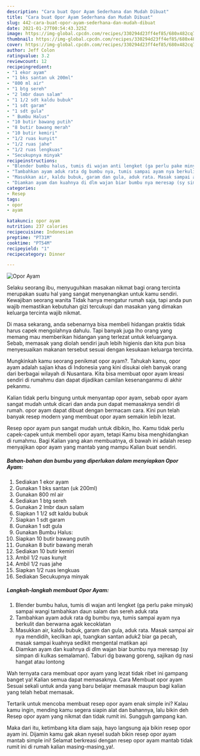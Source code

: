 ```yaml
---
description: "Cara buat Opor Ayam Sederhana dan Mudah Dibuat"
title: "Cara buat Opor Ayam Sederhana dan Mudah Dibuat"
slug: 442-cara-buat-opor-ayam-sederhana-dan-mudah-dibuat
date: 2021-01-27T00:54:43.325Z
image: https://img-global.cpcdn.com/recipes/330294d23ff4ef85/680x482cq70/opor-ayam-foto-resep-utama.jpg
thumbnail: https://img-global.cpcdn.com/recipes/330294d23ff4ef85/680x482cq70/opor-ayam-foto-resep-utama.jpg
cover: https://img-global.cpcdn.com/recipes/330294d23ff4ef85/680x482cq70/opor-ayam-foto-resep-utama.jpg
author: Jeff Colon
ratingvalue: 3.2
reviewcount: 12
recipeingredient:
- "1 ekor ayam"
- "1 bks santan uk 200ml"
- "800 ml air"
- "1 btg sereh"
- "2 lmbr daun salam"
- "1 1/2 sdt kaldu bubuk"
- "1 sdt garam"
- "1 sdt gula"
- " Bumbu Halus"
- "10 butir bawang putih"
- "8 butir bawang merah"
- "10 butir kemiri"
- "1/2 ruas kunyit"
- "1/2 ruas jahe"
- "1/2 ruas lengkuas"
- "Secukupnya minyak"
recipeinstructions:
- "Blender bumbu halus, tumis di wajan anti lengket (ga perlu pake minyak) sampai wangi tambahkan daun salam dan sereh aduk rata"
- "Tambahkan ayam aduk rata dg bumbu nya, tumis sampai ayam nya berkulit dan berwarna agak kecoklatan"
- "Masukkan air, kaldu bubuk, garam dan gula, aduk rata. Masak sampai air nya mendidih, kecilkan api, tuangkan santan aduk2 biar ga pecah, masak sampai kuahnya sedikit mengental matikan api"
- "Diamkan ayam dan kuahnya di dlm wajan biar bumbu nya meresap (sy simpan di kulkas semalaman). Taburi dg bawang goreng, sajikan dg nasi hangat atau lontong"
categories:
- Resep
tags:
- opor
- ayam

katakunci: opor ayam 
nutrition: 237 calories
recipecuisine: Indonesian
preptime: "PT31M"
cooktime: "PT54M"
recipeyield: "1"
recipecategory: Dinner

---
```



![Opor Ayam](https://img-global.cpcdn.com/recipes/330294d23ff4ef85/680x482cq70/opor-ayam-foto-resep-utama.jpg)

Selaku seorang ibu, menyuguhkan masakan nikmat bagi orang tercinta merupakan suatu hal yang sangat menyenangkan untuk kamu sendiri. Kewajiban seorang  wanita Tidak hanya mengatur rumah saja, tapi anda pun wajib memastikan kebutuhan gizi tercukupi dan masakan yang dimakan keluarga tercinta wajib nikmat.

Di masa  sekarang, anda sebenarnya bisa membeli hidangan praktis tidak harus capek mengolahnya dahulu. Tapi banyak juga lho orang yang memang mau memberikan hidangan yang terlezat untuk keluarganya. Sebab, memasak yang diolah sendiri jauh lebih higienis dan kita pun bisa menyesuaikan makanan tersebut sesuai dengan kesukaan keluarga tercinta. 



Mungkinkah kamu seorang penikmat opor ayam?. Tahukah kamu, opor ayam adalah sajian khas di Indonesia yang kini disukai oleh banyak orang dari berbagai wilayah di Nusantara. Kita bisa membuat opor ayam kreasi sendiri di rumahmu dan dapat dijadikan camilan kesenanganmu di akhir pekanmu.

Kalian tidak perlu bingung untuk menyantap opor ayam, sebab opor ayam sangat mudah untuk dicari dan anda pun dapat memasaknya sendiri di rumah. opor ayam dapat dibuat dengan bermacam cara. Kini pun telah banyak resep modern yang membuat opor ayam semakin lebih lezat.

Resep opor ayam pun sangat mudah untuk dibikin, lho. Kamu tidak perlu capek-capek untuk membeli opor ayam, tetapi Kamu bisa menghidangkan di rumahmu. Bagi Kalian yang akan membuatnya, di bawah ini adalah resep menyajikan opor ayam yang mantab yang mampu Kalian buat sendiri.

<!--inarticleads1-->

##### Bahan-bahan dan bumbu yang diperlukan dalam menyiapkan Opor Ayam:

1. Sediakan 1 ekor ayam
1. Gunakan 1 bks santan (uk 200ml)
1. Gunakan 800 ml air
1. Sediakan 1 btg sereh
1. Gunakan 2 lmbr daun salam
1. Siapkan 1 1/2 sdt kaldu bubuk
1. Siapkan 1 sdt garam
1. Gunakan 1 sdt gula
1. Gunakan  Bumbu Halus:
1. Siapkan 10 butir bawang putih
1. Gunakan 8 butir bawang merah
1. Sediakan 10 butir kemiri
1. Ambil 1/2 ruas kunyit
1. Ambil 1/2 ruas jahe
1. Siapkan 1/2 ruas lengkuas
1. Sediakan Secukupnya minyak




<!--inarticleads2-->

##### Langkah-langkah membuat Opor Ayam:

1. Blender bumbu halus, tumis di wajan anti lengket (ga perlu pake minyak) sampai wangi tambahkan daun salam dan sereh aduk rata
1. Tambahkan ayam aduk rata dg bumbu nya, tumis sampai ayam nya berkulit dan berwarna agak kecoklatan
1. Masukkan air, kaldu bubuk, garam dan gula, aduk rata. Masak sampai air nya mendidih, kecilkan api, tuangkan santan aduk2 biar ga pecah, masak sampai kuahnya sedikit mengental matikan api
1. Diamkan ayam dan kuahnya di dlm wajan biar bumbu nya meresap (sy simpan di kulkas semalaman). Taburi dg bawang goreng, sajikan dg nasi hangat atau lontong




Wah ternyata cara membuat opor ayam yang lezat tidak ribet ini gampang banget ya! Kalian semua dapat memasaknya. Cara Membuat opor ayam Sesuai sekali untuk anda yang baru belajar memasak maupun bagi kalian yang telah hebat memasak.

Tertarik untuk mencoba membuat resep opor ayam enak simple ini? Kalau kamu ingin, mending kamu segera siapin alat dan bahannya, lalu bikin deh Resep opor ayam yang nikmat dan tidak rumit ini. Sungguh gampang kan. 

Maka dari itu, ketimbang kita diam saja, hayo langsung aja bikin resep opor ayam ini. Dijamin kamu gak akan nyesel sudah bikin resep opor ayam mantab simple ini! Selamat berkreasi dengan resep opor ayam mantab tidak rumit ini di rumah kalian masing-masing,ya!.

